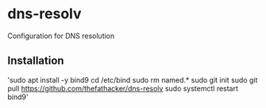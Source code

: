 # dns-resolv
Configuration for DNS resolution

## Installation

'sudo apt install -y bind9
cd /etc/bind
sudo rm named.*
sudo git init
sudo git pull https://github.com/thefathacker/dns-resolv
sudo systemctl restart bind9'